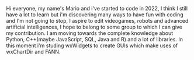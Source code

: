 Hi everyone, my name's Mario and i've started to code in 2022, 
I think I still have a lot to learn but i'm discovering many ways to have fun with coding and I'm not going to stop, 
I aspire to edit videogames, robots and advanced artificial intelligences, 
I hope to belong to some group to which I can give my contribution. 
I am moving towards the complete knowledge about Python, C++(maybe JavaScript, SQL, Java and R) and a lot of libraries.
In this moment i'm studing wxWidgets to create GUIs which make uses of wxChartDir and FANN.
